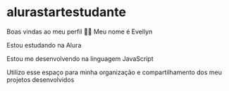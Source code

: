 # alurastartestudante
Boas vindas ao meu perfil 💙💙 Meu nome é Evellyn  

Estou estudando na Alura

Estou me desenvolvendo na linguagem JavaScript

Utilizo esse espaço para minha organização e compartilhamento dos meu projetos desenvolvidos
